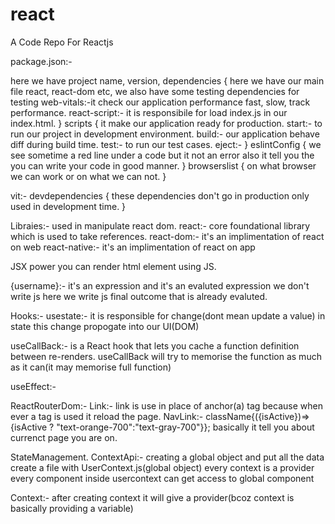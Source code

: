 # react
A Code Repo For Reactjs

package.json:-

here we have project name, version,
dependencies {
    here we have our main file react, react-dom etc, we also have some testing dependencies for testing
    web-vitals:-it check our application performance fast, slow, track performance.
    react-script:- it is responsibile for load index.js in our index.html.
}
scripts {
    it make our application ready for production. 
    start:- to run our project in development environment.
    build:- our application behave diff during build time.
    test:- to run our test cases.
    eject:- 
}
eslintConfig {
    we see sometime a red line under a code but it not an error also it tell you the you can write your code in good manner.
}
browserslist {
    on what browser we can work or on what we can not.
}

vit:-
devdependencies {
    these dependencies don't go in production only used in development time.
}

Libraies:- used in manipulate react dom.
react:- core foundational library which is used to take references.
react-dom:- it's an implimentation of react on web
react-native:- it's an implimentation of react on app

JSX power you can render html element using JS.

{username}:- it's an expression and it's an evaluted expression we don't write js here we write js final outcome that is already evaluted.

Hooks:-
usestate:- it is responsible for change(dont mean update a value) in state this change propogate into our UI(DOM)

useCallBack:- is a React hook that lets you cache a function definition between re-renders.
useCallBack will try to memorise the function as much as it can(it may memorise full function) 

useEffect:- 

ReactRouterDom:- 
Link:- link is use in place of anchor(a) tag because when ever a tag is used it reload the page.
NavLink:- className{({isActive})=> {isActive ? "text-orange-700":"text-gray-700"}}; basically it tell you about currenct page you are on.


StateManagement.
ContextApi:- 
creating a global object and put all the data
create a file with UserContext.js(global object)
every context is a provider
<UserContext>
<Login />
<Card />
</UserContext>
every component inside usercontext can get access to global component

Context:- after creating context it will give a provider(bcoz context is basically providing a variable)